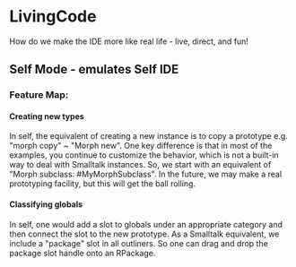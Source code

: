 LivingCode
==========

How do we make the IDE more like real life - live, direct, and fun!

Self Mode - emulates Self IDE
------------------

### Feature Map:

#### Creating new types
In self, the equivalent of creating a new instance is to copy a prototype e.g. "morph copy" ~ "Morph new". One key difference is that in most of the examples, you continue to customize the behavior, which is not a built-in way to deal with Smalltalk instances. So, we start with an equivalent of "Morph subclass: #MyMorphSubclass". In the future, we may make a real prototyping facility, but this will get the ball rolling.

#### Classifying globals
In self, one would add a slot to globals under an appropriate category and then connect the slot to the new prototype. As a Smalltalk equivalent, we include a "package" slot in all outliners. So one can drag and drop the package slot handle onto an RPackage.
